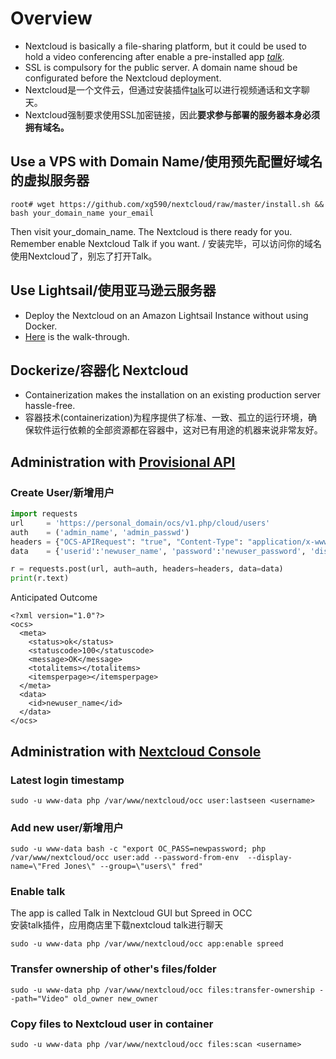 # Overview
* Nextcloud is basically a file-sharing platform, but it could be used to hold a video conferencing after enable a pre-installed app <i> [talk](https://github.com/xg590/nextcloud/blob/master/README.md#install-talk)</i>.
* SSL is compulsory for the public server. A domain name shoud be configurated before the Nextcloud deployment. 
* Nextcloud是一个文件云，但通过安装插件[talk](https://github.com/xg590/nextcloud/blob/master/README.md#install-talk)可以进行视频通话和文字聊天。 
* Nextcloud强制要求使用SSL加密链接，因此<b>要求参与部署的服务器本身必须拥有域名。</b> 
## Use a VPS with Domain Name/使用预先配置好域名的虚拟服务器
```shell
root# wget https://github.com/xg590/nextcloud/raw/master/install.sh && bash your_domain_name your_email
```
Then visit your_domain_name. The Nextcloud is there ready for you. Remember enable Nextcloud Talk if you want. / 安装完毕，可以访问你的域名使用Nextcloud了，别忘了打开Talk。 
## Use Lightsail/使用亚马逊云服务器
* Deploy the Nextcloud on an Amazon Lightsail Instance without using Docker.
* [Here](https://github.com/xg590/nextcloud/blob/master/Lightsail.md) is the walk-through. 
## Dockerize/容器化 Nextcloud 
* Containerization makes the installation on an existing production server hassle-free.
* 容器技术(containerization)为程序提供了标准、一致、孤立的运行环境，确保软件运行依赖的全部资源都在容器中，这对已有用途的机器来说非常友好。

## Administration with [Provisional API](https://docs.nextcloud.com/server/stable/admin_manual/configuration_user/user_provisioning_api.html)
### Create User/新增用户
```python
import requests
url     = 'https://personal_domain/ocs/v1.php/cloud/users'
auth    = ('admin_name', 'admin_passwd')
headers = {"OCS-APIRequest": "true", "Content-Type": "application/x-www-form-urlencoded"}
data    = {'userid':'newuser_name', 'password':'newuser_password', 'displayName':'Hewlett'}

r = requests.post(url, auth=auth, headers=headers, data=data)
print(r.text)
```
Anticipated Outcome
```
<?xml version="1.0"?>
<ocs>
  <meta>
    <status>ok</status>
    <statuscode>100</statuscode>
    <message>OK</message>
    <totalitems></totalitems>
    <itemsperpage></itemsperpage>
  </meta>
  <data>
    <id>newuser_name</id>
  </data>
</ocs>
```
## Administration with [Nextcloud Console](https://docs.nextcloud.com/server/18/admin_manual/configuration_server/occ_command.html)
### Latest login timestamp
```
sudo -u www-data php /var/www/nextcloud/occ user:lastseen <username> 
```
### Add new user/新增用户 
```
sudo -u www-data bash -c "export OC_PASS=newpassword; php /var/www/nextcloud/occ user:add --password-from-env  --display-name=\"Fred Jones\" --group=\"users\" fred"
``` 
### Enable talk
The app is called Talk in Nextcloud GUI but Spreed in OCC<br>
安装talk插件，应用商店里下载nextcloud talk进行聊天
``` 
sudo -u www-data php /var/www/nextcloud/occ app:enable spreed 
```
### Transfer ownership of other's files/folder
```
sudo -u www-data php /var/www/nextcloud/occ files:transfer-ownership --path="Video" old_owner new_owner 
```
### Copy files to Nextcloud user in container 
```
sudo -u www-data php /var/www/nextcloud/occ files:scan <username> 
``` 
